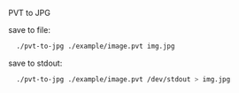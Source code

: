 PVT to JPG

save to file:
```bash
  ./pvt-to-jpg ./example/image.pvt img.jpg
```
save to stdout:
```bash
  ./pvt-to-jpg ./example/image.pvt /dev/stdout > img.jpg
```